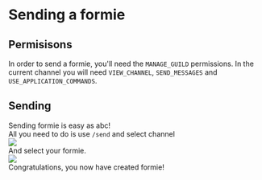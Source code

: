 # Sending a formie

## Permisisons
In order to send a formie, you'll need the `MANAGE_GUILD` permissions.
In the current channel you will need `VIEW_CHANNEL`, `SEND_MESSAGES` and `USE_APPLICATION_COMMANDS`.

## Sending
Sending formie is easy as abc! <br />
All you need to do is use `/send` and select channel  <br />
![](https://cdn.waya.one/r/1647963380.png) <br />
And select your formie. <br />
![](https://cdn.waya.one/r/1647963421.png) <br />
Congratulations, you now have created formie!